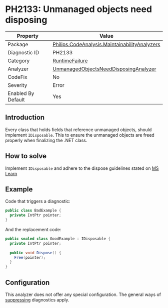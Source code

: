 # PH2133: Unmanaged objects need disposing

| Property | Value  |
|--|--|
| Package | [Philips.CodeAnalysis.MaintainabilityAnalyzers](https://www.nuget.org/packages/Philips.CodeAnalysis.MaintainabilityAnalyzers) |
| Diagnostic ID | PH2133 |
| Category  | [RuntimeFailure](../RuntimeFailure.md) |
| Analyzer | [UnmanagedObjectsNeedDisposingAnalyzer](https://github.com/philips-software/roslyn-analyzers/blob/main/Philips.CodeAnalysis.MaintainabilityAnalyzers/RuntimeFailure/UnmanagedObjectsNeedDisposingAnalyzer.cs)
| CodeFix  | No |
| Severity | Error |
| Enabled By Default | Yes |

## Introduction

Every class that holds fields that reference unmanaged objects, should implement `IDisposable`. This to ensure the unmanaged objects are freed properly when finalizing the .NET class.

## How to solve

Implement `IDisposable` and adhere to the dispose guidelines stated on [MS Learn](https://learn.microsoft.com/en-us/dotnet/standard/garbage-collection/implementing-dispose)

## Example

Code that triggers a diagnostic:
``` cs
public class BadExample {
  private IntPtr pointer;
}
```

And the replacement code:
``` cs
public sealed class GoodExample : IDisposable {
  private IntPtr pointer;
  
  public void Dispose() {
    Free(pointer);
  }
}
```

## Configuration

This analyzer does not offer any special configuration. The general ways of [suppressing](https://learn.microsoft.com/en-us/dotnet/fundamentals/code-analysis/suppress-warnings) diagnostics apply.